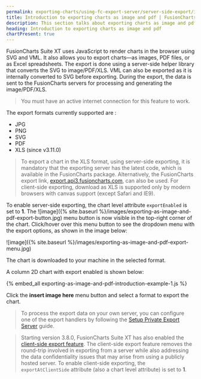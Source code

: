 ```yaml
---
permalink: exporting-charts/using-fc-export-server/server-side-export/introduction.html
title: Introduction to exporting charts as image and pdf | FusionCharts
description: This section talks about exporting charts as image and pdf.cThe export is done using a server-side helper library. VML can also be exported.
heading: Introduction to exporting charts as image and pdf
chartPresent: true
---
```


FusionCharts Suite XT uses JavaScript to render charts in the browser using SVG and VML. It also allows you to export charts—as images, PDF files, or as Excel spreadsheets. The export is done using a server-side helper library that converts the SVG to image/PDF/XLS. VML can also be exported as it is internally converted to SVG before exporting. During the export, the data is sent to the FusionCharts servers for processing and generating the image/PDF/XLS.
>  You must have an active internet connection for this feature to work. </p>

 The export formats currently supported are :

- JPG
- PNG
- SVG
- PDF
- XLS (since v3.11.0)

>   To export a chart in the XLS format, using server-side exporting, it is mandatory that the exporting server has the latest code, which is available in the FusionCharts package. Alternatively, the FusionCharts export link, [export.api3.fusioncharts.com](export.api3.fusioncharts.com), can also be used. For client-side exporting, download as XLS is supported only by modern browsers with canvas support (except Safari and IE9). </p>

To enable server-side exporting, the chart level attribute `exportEnabled` is set to __1__. The ![image]({% site.baseurl %}/images/exporting-as-image-and-pdf-export-button.jpg) menu button is now visible in the top-right corner of the chart. Click/hover over this menu button to see the dropdown menu with the export options, as shown in the image below:

![image]({% site.baseurl %}/images/exporting-as-image-and-pdf-export-menu.jpg)

The chart is downloaded to your machine in the selected format.

A column 2D chart with export enabled is shown below:

{% embed_all exporting-as-image-and-pdf-introduction-example-1.js %}

Click the __insert image here__ menu button and select a format to export the chart.

>  To process the export data on your own server, you can configure one of the export handlers by following the [Setup Private Export Server](/exporting-charts/using-fc-export-server/server-side-export/setup-private-export-server/asp-net) guide. </p>

>  Starting version 3.8.0, FusionCharts Suite XT has also enabled the [client-side export feature](/exporting-charts/using-fc-export-server/client-side-export/exporting-charts-and-chart-data-using-client-side-exporting). The client-side export feature removes the round-trip involved in exporting from a  server while also addressing the data confidentiality issues that may arise from using a publicly hosted server. To enable client-side exporting, the `exportAtClientSide` attribute (also a chart level attribute) is set to __1__. </p>